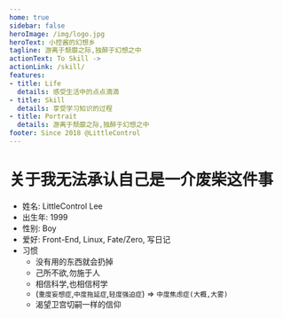 ```yaml
---
home: true
sidebar: false
heroImage: /img/logo.jpg
heroText: 小控酱的幻想乡
tagline: 游离于颓靡之际,独醉于幻想之中
actionText: To Skill ->
actionLink: /skill/
features:
- title: Life
  details: 感受生活中的点点滴滴
- title: Skill
  details: 享受学习知识的过程
- title: Portrait
  details: 游离于颓靡之际,独醉于幻想之中
footer: Since 2018 @LittleControl
---
```


# 关于我无法承认自己是一介废柴这件事

- 姓名: LittleControl Lee
- 出生年: 1999
- 性别: Boy
- 爱好: Front-End, Linux, Fate/Zero, 写日记
- 习惯
  - 没有用的东西就会扔掉
  - 己所不欲,勿施于人
  - 相信科学,也相信柯学
  - (`重度妄想症`,`中度拖延症`,`轻度强迫症`) =>  `中度焦虑症(大概,大雾)`
  - 渴望卫宫切嗣一样的信仰
